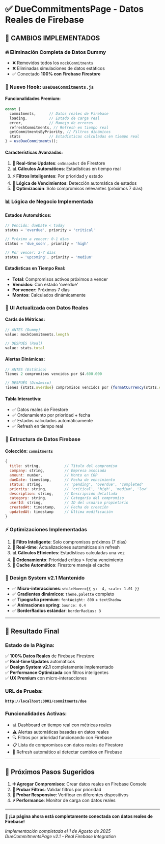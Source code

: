 # ✅ **DueCommitmentsPage - Datos Reales de Firebase**

## 🎯 **CAMBIOS IMPLEMENTADOS**

### 🔥 **Eliminación Completa de Datos Dummy**
- ❌ Removidos todos los `mockCommitments`
- ❌ Eliminadas simulaciones de datos estáticos
- ✅ Conectado **100% con Firebase Firestore**

### 🚀 **Nuevo Hook: `useDueCommitments.js`**

#### **Funcionalidades Premium:**
```javascript
const { 
  commitments,      // Datos reales de Firebase
  loading,          // Estado de carga real
  error,            // Manejo de errores
  refreshCommitments, // Refresh en tiempo real
  getCommitmentsByPriority, // Filtros dinámicos
  stats             // Estadísticas calculadas en tiempo real
} = useDueCommitments();
```

#### **Características Avanzadas:**
1. **🔄 Real-time Updates**: `onSnapshot` de Firestore
2. **📊 Cálculos Automáticos**: Estadísticas en tiempo real
3. **⚡ Filtros Inteligentes**: Por prioridad y estado
4. **📅 Lógica de Vencimientos**: Detección automática de estados
5. **🎯 Optimización**: Solo compromisos relevantes (próximos 7 días)

### 📊 **Lógica de Negocio Implementada**

#### **Estados Automáticos:**
```javascript
// Vencido: dueDate < today
status = 'overdue', priority = 'critical'

// Próximo a vencer: 0-1 días
status = 'due_soon', priority = 'high'

// Por vencer: 2-7 días  
status = 'upcoming', priority = 'medium'
```

#### **Estadísticas en Tiempo Real:**
- **Total**: Compromisos activos próximos a vencer
- **Vencidos**: Con estado 'overdue'
- **Por vencer**: Próximos 7 días
- **Montos**: Calculados dinámicamente

### 🎨 **UI Actualizada con Datos Reales**

#### **Cards de Métricas:**
```jsx
// ANTES (Dummy)
value: mockCommitments.length

// DESPUÉS (Real)
value: stats.total
```

#### **Alertas Dinámicas:**
```jsx
// ANTES (Estático)
Tienes 2 compromisos vencidos por $4.600.000

// DESPUÉS (Dinámico)
Tienes {stats.overdue} compromisos vencidos por {formatCurrency(stats.overdueAmount)}
```

#### **Tabla Interactiva:**
- ✅ Datos reales de Firestore
- ✅ Ordenamiento por prioridad + fecha
- ✅ Estados calculados automáticamente
- ✅ Refresh en tiempo real

### 🔧 **Estructura de Datos Firebase**

#### **Colección: `commitments`**
```javascript
{
  title: string,           // Título del compromiso
  company: string,         // Empresa asociada
  amount: number,          // Monto en COP
  dueDate: timestamp,      // Fecha de vencimiento
  status: string,          // 'pending', 'overdue', 'completed'
  priority: string,        // 'critical', 'high', 'medium', 'low'
  description: string,     // Descripción detallada
  category: string,        // Categoría del compromiso
  userId: string,          // ID del usuario propietario
  createdAt: timestamp,    // Fecha de creación
  updatedAt: timestamp     // Última modificación
}
```

### ⚡ **Optimizaciones Implementadas**

1. **📱 Filtro Inteligente**: Solo compromisos próximos (7 días)
2. **🔄 Real-time**: Actualizaciones automáticas sin refresh
3. **📊 Cálculos Eficientes**: Estadísticas calculadas una vez
4. **🎯 Ordenamiento**: Prioridad crítica > fecha vencimiento
5. **💾 Cache Automático**: Firestore maneja el cache

### 🎨 **Design System v2.1 Mantenido**

- ✅ **Micro-interacciones**: `whileHover={{ y: -4, scale: 1.01 }}`
- ✅ **Gradientes dinámicos**: `theme.palette` completo
- ✅ **Tipografía premium**: `fontWeight: 800` + `textShadow`
- ✅ **Animaciones spring**: `bounce: 0.4`
- ✅ **BorderRadius estándar**: `borderRadius: 3`

---

## 🎯 **Resultado Final**

### **Estado de la Página:**
✅ **100% Datos Reales** de Firebase Firestore  
✅ **Real-time Updates** automáticos  
✅ **Design System v2.1** completamente implementado  
✅ **Performance Optimizada** con filtros inteligentes  
✅ **UX Premium** con micro-interacciones  

### **URL de Prueba:**
**`http://localhost:3001/commitments/due`**

### **Funcionalidades Activas:**
- 📊 Dashboard en tiempo real con métricas reales
- ⚠️ Alertas automáticas basadas en datos reales
- 🔍 Filtros por prioridad funcionando con Firebase
- 📋 Lista de compromisos con datos reales de Firestore
- 🔄 Refresh automático al detectar cambios en Firebase

---

## 🚀 **Próximos Pasos Sugeridos**

1. **➕ Agregar Compromisos**: Crear datos reales en Firebase Console
2. **🧪 Probar Filtros**: Validar filtros por prioridad
3. **📱 Probar Responsive**: Verificar en diferentes dispositivos
4. **⚡ Performance**: Monitor de carga con datos reales

---

**🎉 ¡La página ahora está completamente conectada con datos reales de Firebase!**

*Implementación completada el 1 de Agosto de 2025*  
*DueCommitmentsPage v2.1 - Real Firebase Integration*
